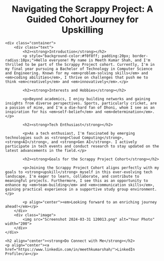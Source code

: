 <!DOCTYPE html>
<html lang="en">
<head>
    <meta charset="UTF-8">
    <meta name="viewport" content="width=device-width, initial-scale=1.0">
    <title>Navigating the Scrappy Project</title>
    <style>
        .container {
            display: flex;
            align-items: center;
        }
        .text {
            flex: 1;
        }
        .image {
            margin-left: 20px; /* Adjust the margin as needed */
        }
    </style>
</head>
<body>
    <h1 align="center"><strong>Navigating the Scrappy Project: A Guided Cohort Journey for Upskilling</strong></h1>

    <div class="container">
        <div class="text">
            <h2><strong>Introduction</strong></h2>
            <p style="background-color:#f0f8ff; padding:20px; border-radius:10px;">Hello everyone! My name is Meeth Kumar Shah, and I'm thrilled to be part of the Scrappy Project cohort. Currently, I'm in my final year pursuing a Bachelor of Technology in Computer Science and Engineering. Known for my <em>problem-solving skills</em> and <em>coding abilities</em>, I thrive on challenges that push me to think <em>creatively</em> and <em>innovatively</em>.</p>

            <h2><strong>Interests and Hobbies</strong></h2>

            <p>Beyond academics, I enjoy building networks and gaining insights from diverse perspectives. Sports, particularly cricket, are a passion of mine, and I'm a die-hard fan of Dhoni, whom I see as an inspiration for his <em>self-belief</em> and <em>determination</em>.</p>

            <h2><strong>Tech Enthusiast</strong></h2>

            <p>As a tech enthusiast, I'm fascinated by emerging technologies such as <strong>Cloud Computing</strong>, <strong>AI</strong>, and <strong>Gen AI</strong>. I actively participate in tech events and conduct research to stay updated on the latest advancements in the field.</p>

            <h2><strong>Goals for the Scrappy Project Cohort</strong></h2>

            <p>Joining the Scrappy Project Cohort aligns perfectly with my goals to <strong>upskill</strong> myself in this ever-evolving tech landscape. I'm eager to learn, collaborate, and contribute to meaningful projects. Furthermore, I see this as an opportunity to enhance my <em>team-building</em> and <em>communication skills</em>, gaining practical experience in a supportive study group environment.</p>

            <p align="center"><em>Looking forward to an enriching journey ahead!</em></p>
        </div>
        <div class="image">
            <img src="Screenshot 2024-03-31 120013.png" alt="Your Photo" width="200">
        </div>
    </div>

    <h2 align="center"><strong>Do Connect with Me</strong></h2>
    <p align="center"><a href="https://www.linkedin.com/in/meethkumarshah/">LinkedIn Profile</a></p>
</body>
</html>
